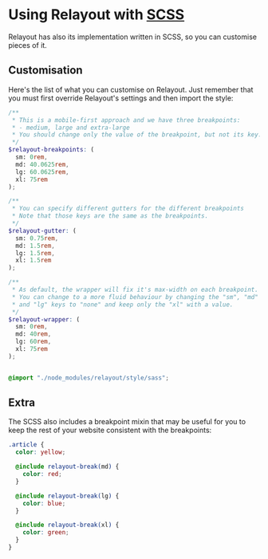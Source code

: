 # Using Relayout with [SCSS](http://sass-lang.com)

Relayout has also its implementation written in SCSS, so you can customise pieces of it.

## Customisation

Here's the list of what you can customise on Relayout. Just remember that you must first override Relayout's settings and then import the style:

```scss
/**
 * This is a mobile-first approach and we have three breakpoints:
 * - medium, large and extra-large
 * You should change only the value of the breakpoint, but not its key.
 */
$relayout-breakpoints: (
  sm: 0rem,
  md: 40.0625rem,
  lg: 60.0625rem,
  xl: 75rem
);

/**
 * You can specify different gutters for the different breakpoints
 * Note that those keys are the same as the breakpoints.
 */
$relayout-gutter: (
  sm: 0.75rem,
  md: 1.5rem,
  lg: 1.5rem,
  xl: 1.5rem
);

/**
 * As default, the wrapper will fix it's max-width on each breakpoint.
 * You can change to a more fluid behaviour by changing the "sm", "md"
 * and "lg" keys to "none" and keep only the "xl" with a value.
 */
$relayout-wrapper: (
  sm: 0rem,
  md: 40rem,
  lg: 60rem,
  xl: 75rem
);


@import "./node_modules/relayout/style/sass";

```


## Extra

The SCSS also includes a breakpoint mixin that may be useful for you to keep the rest of your website consistent with the breakpoints:

```scss
.article {
  color: yellow;

  @include relayout-break(md) {
    color: red;
  }

  @include relayout-break(lg) {
    color: blue;
  }

  @include relayout-break(xl) {
    color: green;
  }
}
```
